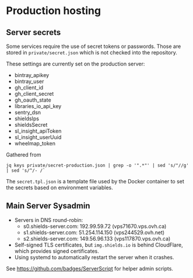 Production hosting
==================

Server secrets
--------------

Some services require the use of secret tokens or passwords. Those are stored
in `private/secret.json` which is not checked into the repository.

These settings are currently set on the production server:

- bintray_apikey
- bintray_user
- gh_client_id
- gh_client_secret
- gh_oauth_state
- libraries_io_api_key
- sentry_dsn
- shieldsIps
- shieldsSecret
- sl_insight_apiToken
- sl_insight_userUuid
- wheelmap_token

Gathered from
```
jq keys private/secret-production.json | grep -o '".*"' | sed 's/"//g' | sed 's/^/- /`
```

The `secret.tpl.json` is a template file used by the Docker container to set the secrets based on
environment variables.

Main Server Sysadmin
--------------------

- Servers in DNS round-robin:
  - s0.shields-server.com: 192.99.59.72 (vps71670.vps.ovh.ca)
  - s1.shields-server.com: 51.254.114.150 (vps244529.ovh.net)
  - s2.shields-server.com: 149.56.96.133 (vps117870.vps.ovh.ca)
- Self-signed TLS certificates, but `img.shields.io` is behind CloudFlare, which provides signed certificates.
- Using systemd to automatically restart the server when it crashes.

See https://github.com/badges/ServerScript for helper admin scripts.
